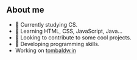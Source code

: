  <!-- About section-->
 
 ## About me
- 🔭 Currently studying CS.
- 🌱 Learning HTML, CSS, JavaScript, Java...
- 👯 Looking to contribute to some cool projects.
- 🤔 Developing programming skills.
- Working on [tombaldw.in](tombaldw.in)

 <!-- end About section-->
